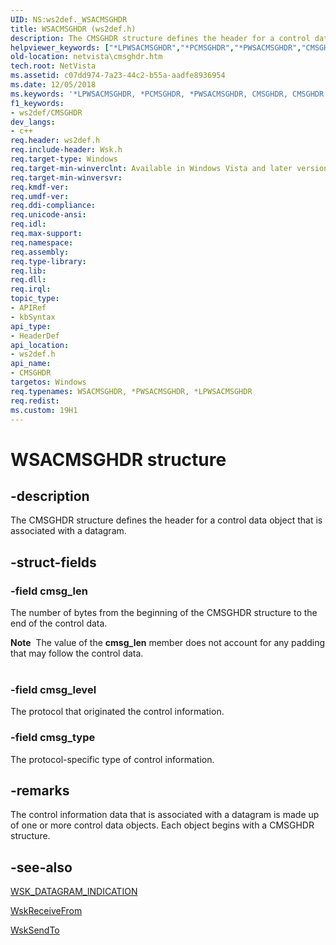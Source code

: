 ```yaml
---
UID: NS:ws2def._WSACMSGHDR
title: WSACMSGHDR (ws2def.h)
description: The CMSGHDR structure defines the header for a control data object that is associated with a datagram.helpviewer_keywords: ["*LPWSACMSGHDR","*PCMSGHDR","*PWSACMSGHDR","CMSGHDR","CMSGHDR structure [Network Drivers Starting with Windows Vista]","PCMSGHDR","PCMSGHDR structure pointer [Network Drivers Starting with Windows Vista]","WSACMSGHDR","netvista.cmsghdr","ws2def/CMSGHDR","ws2def/PCMSGHDR","wskref_23745253-c7fd-498a-990a-d90d0722d105.xml"]
old-location: netvista\cmsghdr.htm
tech.root: NetVista
ms.assetid: c07dd974-7a23-44c2-b55a-aadfe8936954
ms.date: 12/05/2018
ms.keywords: '*LPWSACMSGHDR, *PCMSGHDR, *PWSACMSGHDR, CMSGHDR, CMSGHDR structure [Network Drivers Starting with Windows Vista], PCMSGHDR, PCMSGHDR structure pointer [Network Drivers Starting with Windows Vista], WSACMSGHDR, netvista.cmsghdr, ws2def/CMSGHDR, ws2def/PCMSGHDR, wskref_23745253-c7fd-498a-990a-d90d0722d105.xml'
f1_keywords:
- ws2def/CMSGHDR
dev_langs:
- c++
req.header: ws2def.h
req.include-header: Wsk.h
req.target-type: Windows
req.target-min-winverclnt: Available in Windows Vista and later versions of the Windows operating   systems.
req.target-min-winversvr: 
req.kmdf-ver: 
req.umdf-ver: 
req.ddi-compliance: 
req.unicode-ansi: 
req.idl: 
req.max-support: 
req.namespace: 
req.assembly: 
req.type-library: 
req.lib: 
req.dll: 
req.irql: 
topic_type:
- APIRef
- kbSyntax
api_type:
- HeaderDef
api_location:
- ws2def.h
api_name:
- CMSGHDR
targetos: Windows
req.typenames: WSACMSGHDR, *PWSACMSGHDR, *LPWSACMSGHDR
req.redist: 
ms.custom: 19H1
---
```


# WSACMSGHDR structure


## -description


The CMSGHDR structure defines the header for a control data object that is associated with a
  datagram.


## -struct-fields




### -field cmsg_len

The number of bytes from the beginning of the CMSGHDR structure to the end of the control data.

<div class="alert"><b>Note</b>  The value of the 
      <b>cmsg_len</b> member does not account for any padding that may follow the
      control data.</div>
<div> </div>

### -field cmsg_level

The protocol that originated the control information.


### -field cmsg_type

The protocol-specific type of control information.


## -remarks



The control information data that is associated with a datagram is made up of one or more control data
    objects. Each object begins with a CMSGHDR structure.




## -see-also




<a href="https://docs.microsoft.com/windows-hardware/drivers/ddi/content/wsk/ns-wsk-_wsk_datagram_indication">WSK_DATAGRAM_INDICATION</a>



<a href="https://docs.microsoft.com/windows-hardware/drivers/ddi/content/wsk/nc-wsk-pfn_wsk_receive_from">WskReceiveFrom</a>



<a href="https://docs.microsoft.com/windows-hardware/drivers/ddi/content/wsk/nc-wsk-pfn_wsk_send_to">WskSendTo</a>
 

 

